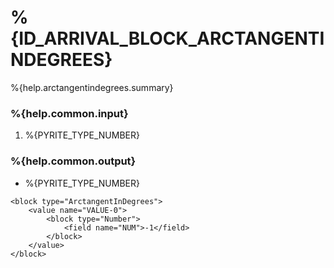 # %{ID_ARRIVAL_BLOCK_ARCTANGENTINDEGREES}

%{help.arctangentindegrees.summary}

### %{help.common.input}

1. %{PYRITE_TYPE_NUMBER}

### %{help.common.output}

-   %{PYRITE_TYPE_NUMBER}

```
<block type="ArctangentInDegrees">
    <value name="VALUE-0">
        <block type="Number">
            <field name="NUM">-1</field>
        </block>
    </value>
</block>
```